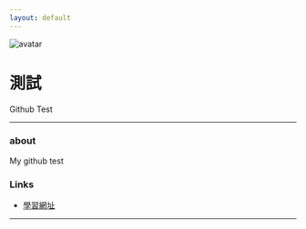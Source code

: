 ```yaml
---
layout: default
---
```


![avatar](avatar.jpg)

# 測試

Github Test

- - -

### about

My github test 

### Links

 * [學習網址](https://www.youtube.com/watch?v=HUygmdbH0gI)

- - -
